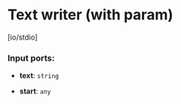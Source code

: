 # Text writer (with param)

[io/stdio]

### Input ports:

* __text__: `string`


* __start__: `any`

